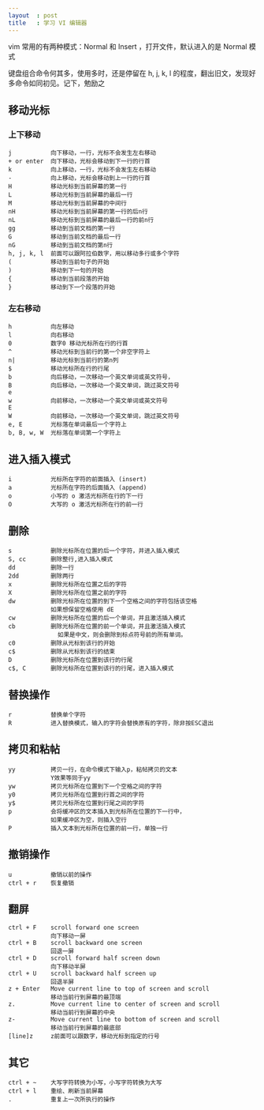 ```yaml
---
layout  : post
title   : 学习 VI 编辑器
---
```


vim 常用的有两种模式：Normal 和 Insert ，打开文件，默认进入的是 Normal 模式

键盘组合命令何其多，使用多时，还是停留在 h, j, k, l 的程度，翻出旧文，发现好多命令如同初见。记下，勉励之

## 移动光标

### 上下移动

	j           向下移动，一行，光标不会发生左右移动
	+ or enter  向下移动，光标会移动到下一行的行首
	k           向上移动，一行，光标不会发生左右移动
	-           向上移动，光标会移动到上一行的行首
	H           移动光标到当前屏幕的第一行
	L           移动光标到当前屏幕的最后一行
	M           移动光标到当前屏幕的中间行
	nH          移动光标到当前屏幕的第一行的后n行
	nL          移动光标到当前屏幕的最后一行的前n行
	gg          移动到当前文档的第一行
	G           移动到当前文档的最后一行
	nG          移动到当前文档的第n行
	h, j, k, l  前面可以跟阿拉伯数字，用以移动多行或多个字符
	(           移动到当前句子的开始
	)           移动到下一句的开始
	{           移动到当前段落的开始
	}           移动到下一个段落的开始


### 左右移动


	h           向左移动 
	l           向右移动
	0           数字0 移动光标所在行的行首
	^           移动光标到当前行的第一个非空字符上
	n|          移动光标到当前行的第n列
	$           移动光标所在行的行尾
	b           向后移动，一次移动一个英文单词或英文符号，
	B           向后移动，一次移动一个英文单词，跳过英文符号
	e
	w           向前移动，一次移动一个英文单词或英文符号
	E
	W           向前移动，一次移动一个英文单词，跳过英文符号
	e, E        光标落在单词最后一个字符上
	b, B, w, W  光标落在单词第一个字符上


## 进入插入模式


	i           光标所在字符的前面插入 (insert)
	a           光标所在字符的后面插入 (append)
	o           小写的 o 激活光标所在行的下一行
	O           大写的 o 激活光标所在行的前一行


## 删除

	s           删除光标所在位置的后一个字符，并进入插入模式
	S, cc       删除整行,进入插入模式
	dd          删除一行
	2dd         删除两行
	x           删除光标所在位置之后的字符
	X           删除光标所在位置之前的字符
	dw          删除光标所在位置的到下一个空格之间的字符包括该空格 
	            如果想保留空格使用 dE            
	cw          删除光标所在位置的后一个单词，并且激活插入模式
	cb          删除光标所在位置的前一个单词，并且激活插入模式
	              如果是中文，则会删除到标点符号前的所有单词。
	c0          删除从光标到该行的开始
	c$          删除从光标到该行的结束
	D           删除光标所在位置到该行的行尾
	c$, C       删除光标所在位置到该行的行尾，进入插入模式


## 替换操作

	r           替换单个字符
	R           进入替换模式，输入的字符会替换原有的字符，除非按ESC退出


## 拷贝和粘帖


	yy          拷贝一行，在命令模式下输入p，粘帖拷贝的文本
	            Y效果等同于yy
	yw          拷贝光标所在位置到下一个空格之间的字符
	y0          拷贝光标所在位置到行首之间的字符
	y$          拷贝光标所在位置到行尾之间的字符
	p           会将缓冲区的文本插入到光标所在位置的下一行中，
	            如果缓冲区为空，则插入空行
	P           插入文本到光标所在位置的前一行，单独一行


## 撤销操作


	u           撤销以前的操作
	ctrl + r    恢复撤销   


## 翻屏


	ctrl + F    scroll forward one screen
	            向下移动一屏           
	ctrl + B    scroll backward one screen
	            回退一屏
	ctrl + D    scroll forward half screen down
	            向下移动半屏
	ctrl + U    scroll backward half screen up
	            回退半屏
	z + Enter   Move current line to top of screen and scroll
	            移动当前行到屏幕的最顶端
	z.          Move current line to center of screen and scroll
	            移动当前行到屏幕的中央         
	z-          Move current line to bottom of screen and scroll
	            移动当前行到屏幕的最底部
	[line]z     z前面可以跟数字，移动光标到指定的行号


## 其它


	ctrl + ~    大写字符转换为小写，小写字符转换为大写
	ctrl + l    重绘、刷新当前屏幕
	.           重复上一次所执行的操作
